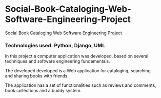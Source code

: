 # Social-Book-Cataloging-Web-Software-Engineering-Project
Social Book Cataloging Web Software Engineering Project

### Technologies used: Python, Django, UML

In this project a computer application was developed, based on several techniques and 
software engineering fundamentals. 

The developed developed  is a Web application for cataloging, searching and sharing books with friends. 

The application has a set of functionalities such as 
reviews and comments, book collections and a buddy system.

